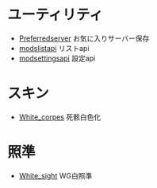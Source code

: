 # ユーティリティ
 - [Preferredserver](https://wgmods.net/737/) お気に入りサーバー保存
 - [modslistapi](https://bitbucket.org/P0LIR0ID/modslist/downloads/) リストapi
 - [modsettingsapi]() 設定api
 
# スキン
 - [White_corpes]() 死骸白色化
 
# 照準
 - [White_sight]() WG白照準 
